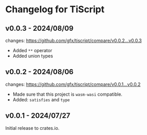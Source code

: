 # Changelog for TiScript

## v0.0.3 - 2024/08/09

changes: https://github.com/gfx/tiscript/compare/v0.0.2...v0.0.3

* Added `**` operator
* Added union types

## v0.0.2 - 2024/08/06

changes: https://github.com/gfx/tiscript/compare/v0.0.1...v0.0.2

* Made sure that this project is `wasm-wasi` compatible.
* Added: `satisfies` and `type`

## v0.0.1 - 2024/07/27

Initial release to crates.io.
